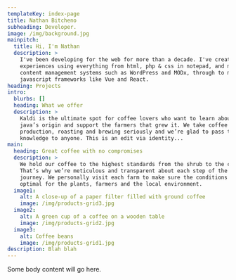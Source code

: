 ```yaml
---
templateKey: index-page
title: Nathan Bitcheno
subheading: Developer.
image: /img/background.jpg
mainpitch:
  title: Hi, I'm Nathan
  description: >
    I've been developing for the web for more than a decade. I've created online
    experiences using everything from html, php & css in notepad, and mainstream
    content management systems such as WordPress and MODx, through to modern
    javascript frameworks like Vue and React. 
heading: Projects
intro:
  blurbs: []
  heading: What we offer
  description: >
    Kaldi is the ultimate spot for coffee lovers who want to learn about their
    java’s origin and support the farmers that grew it. We take coffee
    production, roasting and brewing seriously and we’re glad to pass that
    knowledge to anyone. This is an edit via identity...
main:
  heading: Great coffee with no compromises
  description: >
    We hold our coffee to the highest standards from the shrub to the cup.
    That’s why we’re meticulous and transparent about each step of the coffee’s
    journey. We personally visit each farm to make sure the conditions are
    optimal for the plants, farmers and the local environment.
  image1:
    alt: A close-up of a paper filter filled with ground coffee
    image: /img/products-grid3.jpg
  image2:
    alt: A green cup of a coffee on a wooden table
    image: /img/products-grid2.jpg
  image3:
    alt: Coffee beans
    image: /img/products-grid1.jpg
description: Blah blah
---
```

Some body content will go here.